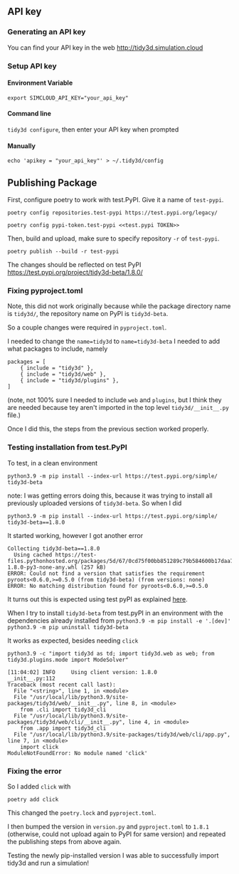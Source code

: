 ## API key

### Generating an API key

You can find your API key in the web http://tidy3d.simulation.cloud


### Setup API key

#### Environment Variable
``export SIMCLOUD_API_KEY="your_api_key"``

#### Command line
``tidy3d configure``, then enter your API key when prompted

#### Manually
``echo 'apikey = "your_api_key"' > ~/.tidy3d/config``

## Publishing Package

First, configure poetry to work with test.PyPI. Give it a name of `test-pypi`.

``poetry config repositories.test-pypi https://test.pypi.org/legacy/``

``poetry config pypi-token.test-pypi <<test.pypi TOKEN>>``

Then, build and upload, make sure to specify repository `-r` of `test-pypi`.

``poetry publish --build -r test-pypi``

The changes should be reflected on test PyPI https://test.pypi.org/project/tidy3d-beta/1.8.0/

### Fixing pyproject.toml

Note, this did not work originally because while the package directory name is `tidy3d/`, the repository name on PyPI is `tidy3d-beta`.

So a couple changes were required in `pyproject.toml`.

I needed to change the `name=tidy3d` to `name=tidy3d-beta`
I needed to add what packages to include, namely
```
packages = [
    { include = "tidy3d" },
    { include = "tidy3d/web" },
    { include = "tidy3d/plugins" },
]
```
(note, not 100% sure I needed to include `web` and `plugins`, but I think they are needed because tey aren't imported in the top level `tidy3d/__init__.py` file.)

Once I did this, the steps from the previous section worked properly.

### Testing installation from test.PyPI

To test, in a clean environment

``python3.9 -m pip install --index-url https://test.pypi.org/simple/ tidy3d-beta``

note: I was getting errors doing this, because it was trying to install all previously uploaded versions of `tidy3d-beta`. So when I did

``python3.9 -m pip install --index-url https://test.pypi.org/simple/ tidy3d-beta==1.8.0``

It started working, however I got another error

```
Collecting tidy3d-beta==1.8.0
  Using cached https://test-files.pythonhosted.org/packages/5d/67/0cd75f00bb851289c79b584600b17daa7e5d077d2afa7ab8bfccc0331b3b/tidy3d_beta-1.8.0-py3-none-any.whl (257 kB)
ERROR: Could not find a version that satisfies the requirement pyroots<0.6.0,>=0.5.0 (from tidy3d-beta) (from versions: none)
ERROR: No matching distribution found for pyroots<0.6.0,>=0.5.0
```

It turns out this is expected using test pyPI as explained [here](https://packaging.python.org/en/latest/tutorials/packaging-projects/#installing-your-newly-uploaded-package).

When I try to install `tidy3d-beta` from test.pyPI in an environment with the dependencies already installed from 
``python3.9 -m pip install -e '.[dev]'``
``python3.9 -m pip uninstall tidy3d-beta``

It works as expected, besides needing `click`

``python3.9 -c "import tidy3d as td; import tidy3d.web as web; from tidy3d.plugins.mode import ModeSolver"``

```
[11:04:02] INFO     Using client version: 1.8.0                                                                                                                                              __init__.py:112
Traceback (most recent call last):
  File "<string>", line 1, in <module>
  File "/usr/local/lib/python3.9/site-packages/tidy3d/web/__init__.py", line 8, in <module>
    from .cli import tidy3d_cli
  File "/usr/local/lib/python3.9/site-packages/tidy3d/web/cli/__init__.py", line 4, in <module>
    from .app import tidy3d_cli
  File "/usr/local/lib/python3.9/site-packages/tidy3d/web/cli/app.py", line 7, in <module>
    import click
ModuleNotFoundError: No module named 'click'
```

### Fixing the error

So I added `click` with 

``poetry add click``

This changed the `poetry.lock` and `pyproject.toml`.

I then bumped the version in `version.py` and `pyproject.toml` to `1.8.1` (otherwise, could not upload again to PyPI for same version) and repeated the publishing steps from above again.

Testing the newly pip-installed version I was able to successfully import tidy3d and run a simulation!



